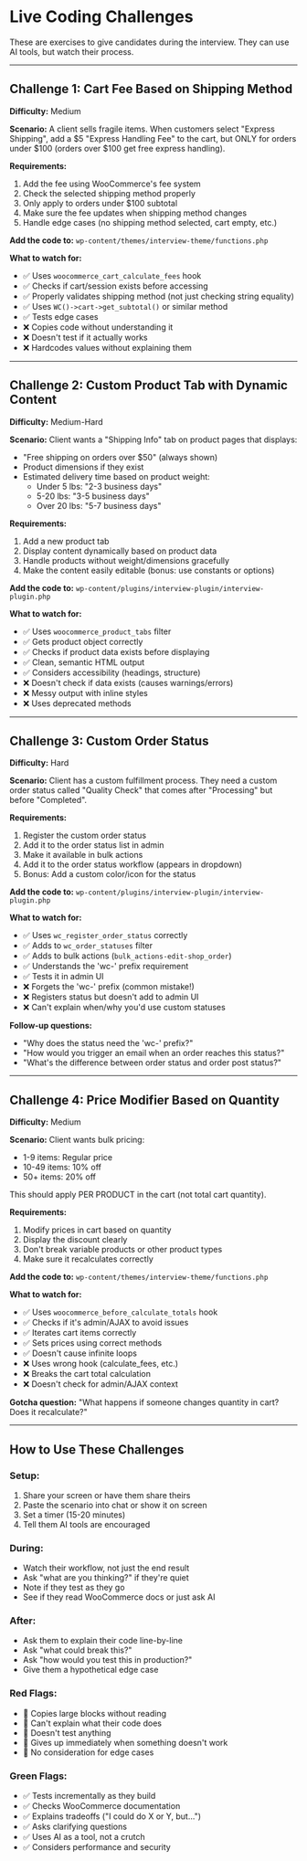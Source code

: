 # Live Coding Challenges

These are exercises to give candidates during the interview. They can use AI tools, but watch their process.

---

## Challenge 1: Cart Fee Based on Shipping Method

**Difficulty:** Medium

**Scenario:**
A client sells fragile items. When customers select "Express Shipping", add a $5 "Express Handling Fee" to the cart, but ONLY for orders under $100 (orders over $100 get free express handling).

**Requirements:**
1. Add the fee using WooCommerce's fee system
2. Check the selected shipping method properly
3. Only apply to orders under $100 subtotal
4. Make sure the fee updates when shipping method changes
5. Handle edge cases (no shipping method selected, cart empty, etc.)

**Add the code to:** `wp-content/themes/interview-theme/functions.php`

**What to watch for:**
- ✅ Uses `woocommerce_cart_calculate_fees` hook
- ✅ Checks if cart/session exists before accessing
- ✅ Properly validates shipping method (not just checking string equality)
- ✅ Uses `WC()->cart->get_subtotal()` or similar method
- ✅ Tests edge cases
- ❌ Copies code without understanding it
- ❌ Doesn't test if it actually works
- ❌ Hardcodes values without explaining them

---

## Challenge 2: Custom Product Tab with Dynamic Content

**Difficulty:** Medium-Hard

**Scenario:**
Client wants a "Shipping Info" tab on product pages that displays:
- "Free shipping on orders over $50" (always shown)
- Product dimensions if they exist
- Estimated delivery time based on product weight:
  - Under 5 lbs: "2-3 business days"
  - 5-20 lbs: "3-5 business days"
  - Over 20 lbs: "5-7 business days"

**Requirements:**
1. Add a new product tab
2. Display content dynamically based on product data
3. Handle products without weight/dimensions gracefully
4. Make the content easily editable (bonus: use constants or options)

**Add the code to:** `wp-content/plugins/interview-plugin/interview-plugin.php`

**What to watch for:**
- ✅ Uses `woocommerce_product_tabs` filter
- ✅ Gets product object correctly
- ✅ Checks if product data exists before displaying
- ✅ Clean, semantic HTML output
- ✅ Considers accessibility (headings, structure)
- ❌ Doesn't check if data exists (causes warnings/errors)
- ❌ Messy output with inline styles
- ❌ Uses deprecated methods

---

## Challenge 3: Custom Order Status

**Difficulty:** Hard

**Scenario:**
Client has a custom fulfillment process. They need a custom order status called "Quality Check" that comes after "Processing" but before "Completed".

**Requirements:**
1. Register the custom order status
2. Add it to the order status list in admin
3. Make it available in bulk actions
4. Add it to the order status workflow (appears in dropdown)
5. Bonus: Add a custom color/icon for the status

**Add the code to:** `wp-content/plugins/interview-plugin/interview-plugin.php`

**What to watch for:**
- ✅ Uses `wc_register_order_status` correctly
- ✅ Adds to `wc_order_statuses` filter
- ✅ Adds to bulk actions (`bulk_actions-edit-shop_order`)
- ✅ Understands the 'wc-' prefix requirement
- ✅ Tests it in admin UI
- ❌ Forgets the 'wc-' prefix (common mistake!)
- ❌ Registers status but doesn't add to admin UI
- ❌ Can't explain when/why you'd use custom statuses

**Follow-up questions:**
- "Why does the status need the 'wc-' prefix?"
- "How would you trigger an email when an order reaches this status?"
- "What's the difference between order status and order post status?"

---

## Challenge 4: Price Modifier Based on Quantity

**Difficulty:** Medium

**Scenario:**
Client wants bulk pricing:
- 1-9 items: Regular price
- 10-49 items: 10% off
- 50+ items: 20% off

This should apply PER PRODUCT in the cart (not total cart quantity).

**Requirements:**
1. Modify prices in cart based on quantity
2. Display the discount clearly
3. Don't break variable products or other product types
4. Make sure it recalculates correctly

**Add the code to:** `wp-content/themes/interview-theme/functions.php`

**What to watch for:**
- ✅ Uses `woocommerce_before_calculate_totals` hook
- ✅ Checks if it's admin/AJAX to avoid issues
- ✅ Iterates cart items correctly
- ✅ Sets prices using correct methods
- ✅ Doesn't cause infinite loops
- ❌ Uses wrong hook (calculate_fees, etc.)
- ❌ Breaks the cart total calculation
- ❌ Doesn't check for admin/AJAX context

**Gotcha question:**
"What happens if someone changes quantity in cart? Does it recalculate?"

---

## How to Use These Challenges

### Setup:
1. Share your screen or have them share theirs
2. Paste the scenario into chat or show it on screen
3. Set a timer (15-20 minutes)
4. Tell them AI tools are encouraged

### During:
- Watch their workflow, not just the end result
- Ask "what are you thinking?" if they're quiet
- Note if they test as they go
- See if they read WooCommerce docs or just ask AI

### After:
- Ask them to explain their code line-by-line
- Ask "what could break this?"
- Ask "how would you test this in production?"
- Give them a hypothetical edge case

### Red Flags:
- 🚩 Copies large blocks without reading
- 🚩 Can't explain what their code does
- 🚩 Doesn't test anything
- 🚩 Gives up immediately when something doesn't work
- 🚩 No consideration for edge cases

### Green Flags:
- ✅ Tests incrementally as they build
- ✅ Checks WooCommerce documentation
- ✅ Explains tradeoffs ("I could do X or Y, but...")
- ✅ Asks clarifying questions
- ✅ Uses AI as a tool, not a crutch
- ✅ Considers performance and security
